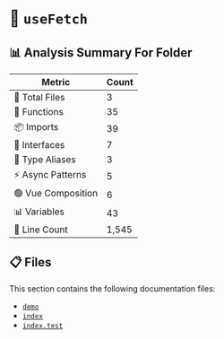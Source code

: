 # 📁 `useFetch`

## 📊 Analysis Summary For Folder

| Metric | Count |
|--------|-------|
| 📁 Total Files | 3 |
| 🔧 Functions | 35 |
| 📦 Imports | 39 |
| 📐 Interfaces | 7 |
| 📑 Type Aliases | 3 |
| ⚡ Async Patterns | 5 |
| 🟢 Vue Composition | 6 |
| 📊 Variables | 43 |
| 🔢 Line Count | 1,545 |


## 📋 Files

This section contains the following documentation files:

- [`demo`](./demo.md)
- [`index`](./index.md)
- [`index.test`](./index.test.md)
